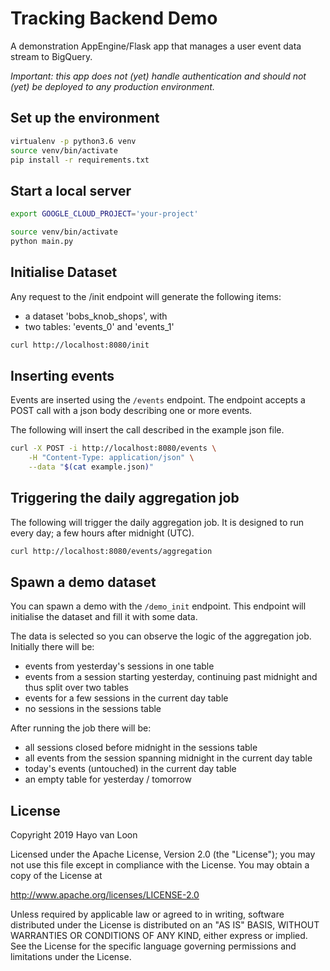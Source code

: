 # Tracking Backend Demo

A demonstration AppEngine/Flask app that manages a user event data stream to 
BigQuery.

*Important: this app does not (yet) handle authentication and should not (yet) 
be deployed to any production environment.*

## Set up the environment
```bash
virtualenv -p python3.6 venv
source venv/bin/activate
pip install -r requirements.txt
``` 

## Start a local server
```bash
export GOOGLE_CLOUD_PROJECT='your-project'

source venv/bin/activate
python main.py
```

## Initialise Dataset
Any request to the /init endpoint will generate the following items:
* a dataset 'bobs_knob_shops', with
* two tables: 'events_0' and 'events_1'
```bash
curl http://localhost:8080/init
```

## Inserting events
Events are inserted using the ```/events``` endpoint. The endpoint accepts a 
POST call with a json body describing one or more events.

The following will insert the call described in the example json file. 
```bash
curl -X POST -i http://localhost:8080/events \
    -H "Content-Type: application/json" \
    --data "$(cat example.json)"
```

## Triggering the daily aggregation job
The following will trigger the daily aggregation job. It is designed to run 
every day; a few hours after midnight (UTC).
```bash
curl http://localhost:8080/events/aggregation
```  

## Spawn a demo dataset
You can spawn a demo with the ```/demo_init``` endpoint. This endpoint will 
initialise the dataset and fill it with some data.

The data is selected so you can observe the logic of the aggregation job. 
Initially there will be:
* events from yesterday's sessions in one table
* events from a session starting yesterday, continuing past midnight and thus 
split over two tables
* events for a few sessions in the current day table
* no sessions in the sessions table

After running the job there will be:
* all sessions closed before midnight in the sessions table
* all events from the session spanning midnight in the current day table
* today's events (untouched) in the current day table
* an empty table for yesterday / tomorrow  


## License
Copyright 2019 Hayo van Loon

Licensed under the Apache License, Version 2.0 (the "License"); you may not use 
this file except in compliance with the License. You may obtain a copy of the 
License at

http://www.apache.org/licenses/LICENSE-2.0

Unless required by applicable law or agreed to in writing, software distributed 
under the License is distributed on an "AS IS" BASIS, WITHOUT WARRANTIES OR 
CONDITIONS OF ANY KIND, either express or implied. See the License for the 
specific language governing permissions and limitations under the License.